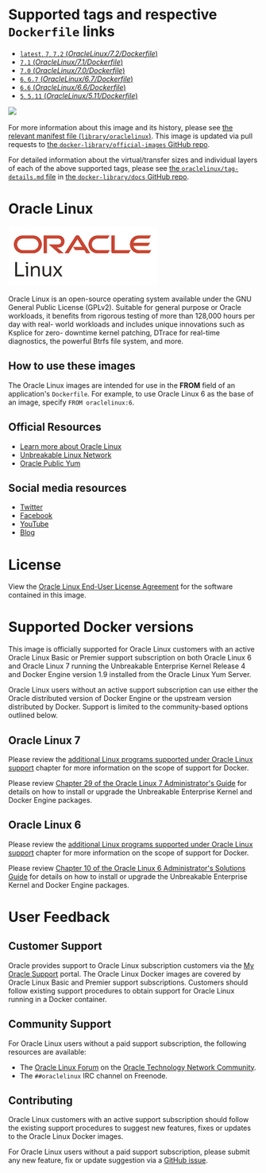 # Supported tags and respective `Dockerfile` links

-	[`latest`, `7`, `7.2` (*OracleLinux/7.2/Dockerfile*)](https://github.com/oracle/docker-images/blob/a6ad30edbf914f8b14714b005a1afb2083e6a345/OracleLinux/7.2/Dockerfile)
-	[`7.1` (*OracleLinux/7.1/Dockerfile*)](https://github.com/oracle/docker-images/blob/a6ad30edbf914f8b14714b005a1afb2083e6a345/OracleLinux/7.1/Dockerfile)
-	[`7.0` (*OracleLinux/7.0/Dockerfile*)](https://github.com/oracle/docker-images/blob/a6ad30edbf914f8b14714b005a1afb2083e6a345/OracleLinux/7.0/Dockerfile)
-	[`6`, `6.7` (*OracleLinux/6.7/Dockerfile*)](https://github.com/oracle/docker-images/blob/a6ad30edbf914f8b14714b005a1afb2083e6a345/OracleLinux/6.7/Dockerfile)
-	[`6.6` (*OracleLinux/6.6/Dockerfile*)](https://github.com/oracle/docker-images/blob/a6ad30edbf914f8b14714b005a1afb2083e6a345/OracleLinux/6.6/Dockerfile)
-	[`5`, `5.11` (*OracleLinux/5.11/Dockerfile*)](https://github.com/oracle/docker-images/blob/a6ad30edbf914f8b14714b005a1afb2083e6a345/OracleLinux/5.11/Dockerfile)

[![](https://badge.imagelayers.io/oraclelinux:latest.svg)](https://imagelayers.io/?images=oraclelinux:latest,oraclelinux:7.1,oraclelinux:7.0,oraclelinux:6,oraclelinux:6.6,oraclelinux:5)

For more information about this image and its history, please see [the relevant manifest file (`library/oraclelinux`)](https://github.com/docker-library/official-images/blob/master/library/oraclelinux). This image is updated via pull requests to [the `docker-library/official-images` GitHub repo](https://github.com/docker-library/official-images).

For detailed information about the virtual/transfer sizes and individual layers of each of the above supported tags, please see [the `oraclelinux/tag-details.md` file](https://github.com/docker-library/docs/blob/master/oraclelinux/tag-details.md) in [the `docker-library/docs` GitHub repo](https://github.com/docker-library/docs).

# Oracle Linux

![logo](https://raw.githubusercontent.com/docker-library/docs/ec0d698a7724e87f1e9ee0e4af266a334a574a03/oraclelinux/logo.png)

Oracle Linux is an open-source operating system available under the GNU General Public License (GPLv2). Suitable for general purpose or Oracle workloads, it benefits from rigorous testing of more than 128,000 hours per day with real- world workloads and includes unique innovations such as Ksplice for zero- downtime kernel patching, DTrace for real-time diagnostics, the powerful Btrfs file system, and more.

## How to use these images

The Oracle Linux images are intended for use in the **FROM** field of an application's `Dockerfile`. For example, to use Oracle Linux 6 as the base of an image, specify `FROM oraclelinux:6`.

## Official Resources

-	[Learn more about Oracle Linux](http://oracle.com/linux)
-	[Unbreakable Linux Network](https://linux.oracle.com)
-	[Oracle Public Yum](http://public-yum.oracle.com)

## Social media resources

-	[Twitter](https://twitter.com/ORCL_Linux)
-	[Facebook](https://www.facebook.com/OracleLinux)
-	[YouTube](https://www.youtube.com/user/OracleLinuxChannel)
-	[Blog](http://blogs.oracle.com/linux)

# License

View the [Oracle Linux End-User License Agreement](https://oss.oracle.com/ol6/EULA) for the software contained in this image.

# Supported Docker versions

This image is officially supported for Oracle Linux customers with an active Oracle Linux Basic or Premier support subscription on both Oracle Linux 6 and Oracle Linux 7 running the Unbreakable Enterprise Kernel Release 4 and Docker Engine version 1.9 installed from the Oracle Linux Yum Server.

Oracle Linux users without an active support subscription can use either the Oracle distributed version of Docker Engine or the upstream version distributed by Docker. Support is limited to the community-based options outlined below.

## Oracle Linux 7

Please review the [additional Linux programs supported under Oracle Linux support](https://docs.oracle.com/cd/E52668_01/E63013/html/ol7-lic-addl-packages.html) chapter for more information on the scope of support for Docker.

Please review [Chapter 29 of the Oracle Linux 7 Administrator&apos;s Guide](https://docs.oracle.com/cd/E52668_01/E54669/html/ol7-docker.html) for details on how to install or upgrade the Unbreakable Enterprise Kernel and Docker Engine packages.

## Oracle Linux 6

Please review the [additional Linux programs supported under Oracle Linux support](http://docs.oracle.com/cd/E37670_01/E63012/html/ol6-lic-addl-packages.html) chapter for more information on the scope of support for Docker.

Please review [Chapter 10 of the Oracle Linux 6 Administrator&apos;s Solutions Guide](http://docs.oracle.com/cd/E37670_01/E37355/html/ol_docker.html) for details on how to install or upgrade the Unbreakable Enterprise Kernel and Docker Engine packages.

# User Feedback

## Customer Support

Oracle provides support to Oracle Linux subscription customers via the [My Oracle Support](https://support.oracle.com) portal. The Oracle Linux Docker images are covered by Oracle Linux Basic and Premier support subscriptions. Customers should follow existing support procedures to obtain support for Oracle Linux running in a Docker container.

## Community Support

For Oracle Linux users without a paid support subscription, the following resources are available:

-	The [Oracle Linux Forum](https://community.oracle.com/community/server_%26_storage_systems/linux/oracle_linux) on the [Oracle Technology Network Community](https://community.oracle.com/welcome).
-	The `##oraclelinux` IRC channel on Freenode.

## Contributing

Oracle Linux customers with an active support subscription should follow the existing support procedures to suggest new features, fixes or updates to the Oracle Linux Docker images.

For Oracle Linux users without a paid support subscription, please submit any new feature, fix or update suggestion via a [GitHub issue](https://github.com/oracle/docker/issues).
